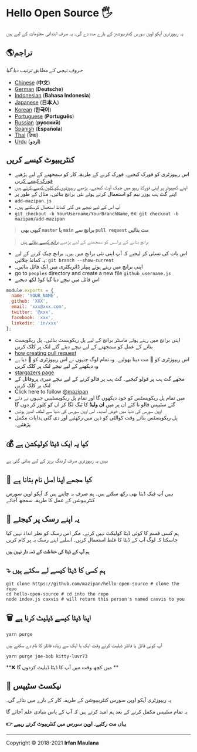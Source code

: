 # Hello Open Source 🖐️



یہ ریپوزٹری آپکو اوپن سورس کنٹربیوشنز کے بارے مدد دے گی۔ یہ صرف ابتدائی معلومات کے لیے ہیں

## 🌎تراجم 
*حروف تہجی کے مطابق ترتیب دیا گیا*

- [Chinese](https://github.com/mazipan/hello-open-source/blob/master/README-CHI.md) (**中文**)
- [German](https://github.com/mazipan/hello-open-source/blob/master/README-DE.md) (**Deutsche**)
- [Indonesian](https://github.com/mazipan/hello-open-source/blob/master/README-ID.md) (**Bahasa Indonesia**)
- [Japanese](https://github.com/mazipan/hello-open-source/blob/master/README-JP.md) (**日本人**)
- [Korean](https://github.com/mazipan/hello-open-source/blob/master/README-KR.md) (**한국어**)
- [Portuguese](https://github.com/mazipan/hello-open-source/blob/master/README-PT-BR.md) (**Português**)
- [Russian](https://github.com/mazipan/hello-open-source/blob/master/README-RU.md) (**русский**)
- [Spanish](https://github.com/mazipan/hello-open-source/blob/master/README-ES.md) (**Española**)
- [Thai](https://github.com/mazipan/hello-open-source/blob/master/README-TH.md) (**ไทย**)
- [Urdu](https://github.com/mazipan/hello-open-source/blob/master/README-UR.md) (**اردو**)

## کنٹریبیوٹ کیسے کریں 

- اس ریپوزٹری کو فورک کیجیے۔ فورک کرنے کے طریقہ کار کو سمجھنے کے لیے پڑھیے [فورک کیسے کریں](https://help.github.com/articles/fork-a-repo/)
- اپنے کمپیوٹر پر اپنی فورکڈ ریپو میں چیک آوٹ کیجیے۔ پڑھیے [ریپوزٹری کو کلون کیسے کرتے ہیں](https://docs.github.com/en/github/creating-cloning-and-archiving-repositories/cloning-a-repository)
- اپنے گٹ ہب یوزر نیم کو استعمال کرتے ہوئے نئی برانچ بنائیں۔ مثال کے طور پر
 - `add-mazipan.js`
- آپ اس کے لیے نیچے دی گئی کمانڈ استعمال کرسکتے ہیں۔
 - `git checkout -b YourUsername/YourBranchName`, ex: `git checkout -b mazipan/add-mazipan`

> **کبھی بھی  `master` یا  `main` برانچ سے  `pull request`   مت بنائیں**

>برانچ بنانے کے پراسس کو سمجھنے کے لیے پڑھیے  [برانچ کیسے بناتے ہیں](https://help.github.com/articles/creating-and-deleting-branches-within-your-repository/)

- اس بات کی تسلی کر لیجیے کہ آپ اپنی نئی برانچ میں ہیں۔ برانچ چیک کرنے کے لیے یہ کمانڈ چلائیں: `git branch --show-current`
- اپنی برانچ میں رہتے ہوئے پیپلز ڈائریکٹری میں ایک فائل بنائیں۔ 
- go to `peoples` directory and create a new file `github_username.js`
- اس فائل میں نیچے دیا گیا کوڈ لکھ دیجیے

```js
module.exports = {
  name: 'YOUR_NAME',
  github: 'XXX',
  email: 'xxx@xxx.com',
  twitter: '@xxx',
  facebook: 'xxx',
  linkedin: 'in/xxx'
};
```

- اپنی برانچ میں رہتے ہوئے ماسٹر برانچ کے لیے پل ریکویسٹ بنائیں۔ پل ریکویسٹ بنانے کے عمل کو سمجھنے کے لیے نیچے دیئے گئے لنک پر کلک کریں
- [how creating pull request](https://help.github.com/articles/creating-a-pull-request/)
- اس ریپوزٹری کو 🌟 مت دینا بھولیے۔ وہ تمام لوگ جنہوں نے اس ریپوزٹری کو 🌟 دیا ہے وہ دیکھنے کے لیے نیچے لنک پر کلک کریں
- [stargazers page](https://github.com/mazipan/hello-open-source/stargazers)
- مجھے گٹ ہب پر فولو کیجیے۔ گٹ ہب پر فالو کرنے کے لیے نیچے میری پروفائل کے لنک پر کلک کریں
- Click here to follow [@mazipan](https://github.com/mazipan)
- میں تمام پل ریکویسٹس کو خود دیکھوں گا اور تمام پل ریکویسٹیس جنہوں نے دئے گئے سٹیپس فالو نا کئے ان پر میں **ان ولیڈ** کا ٹیگ لگا کر ان کو کلوز کر دوں گا
- اوپن سورس کی دنیا میں خوش آمدید۔ اس اوپن سورس کی دنیا سے لطف اندوز ہوئیں
- پل ریکویسٹس بناتے وقت کوالٹی کو ذہن میں رکھئیے اور دی گئی ہدایات مکمل پڑھئیے۔ 


## 💰 کیا یہ ایک ڈیٹا کولیکشن ہے

نہیں یہ ریپوزٹری صرف لرننگ پرپز کے لیے بنائی گئی ہے

## 🥶 کیا مجھے اپنا اصل نام بتانا ہے

نہیں آپ فیک ڈیٹا بھی رکھ سکتے ہیں۔ 
ہم صرف یہ چاہتے ہیں کہ آپکو اوپن سورس کنٹربیوشن کے عمل کا طریقہ سمجھ آجائے

## 🙈 یہ اپنے رسک پر کیجئے

ہم کسی قسم کا کوئی ڈیٹا کولیکٹ نہیں کرتے۔ مگر اس رسک کو نظر انداذ نہیں کیا جاسکتا کہ لوگ آپ کے ڈیٹا کا غلط استعمال کریں۔ اسلیے اپنے رسک یہ پر کام کریں

**ہم آپ کے ڈیٹا کی حفاظت کے ذمہ دار نہیں ہیں**

## ⤵️ ہم کسی کا ڈیٹا کیسے لے سکتے ہیں

```shell
git clone https://github.com/mazipan/hello-open-source # clone the repo
cd hello-open-source # cd into the repo
node index.js caxvis # will return this person's named caxvis to you
```

## 🗑️ اپنا ڈیٹا کیسے ڈیلیٹ کرنا ہے 

```shell
yarn purge
```

آپ کوئی فائل یا فائلز ڈیلیٹ کرتے وقت ایک یا ایک سے زیادہ فائلز کا نام دے سکتے ہیں

```shell
yarn purge joe-bob kitty-luvr73
```

**❌ میں کچھ وقت میں آپ کا ڈیٹا ڈیلیٹ کردوں گا **

## 🚶 نیکسٹ سٹیپس

یہ ریپوزٹری آپکو اوپن سورس کنٹریبیوشن کے طریقہ کار کے بارے میں بتائے گی۔ 

یہ تمام سٹیپس مکمل کرنے کے بعد ہم امید کرتے ہیں کہ آپ کے پاس بنیادی علم آجائے گا

**👉 یہاں مت رکئیے۔ اوپن سورس میں کنٹربیوٹ کرتے رہییے** 


---

Copyright © 2018-2021 **Irfan Maulana**
